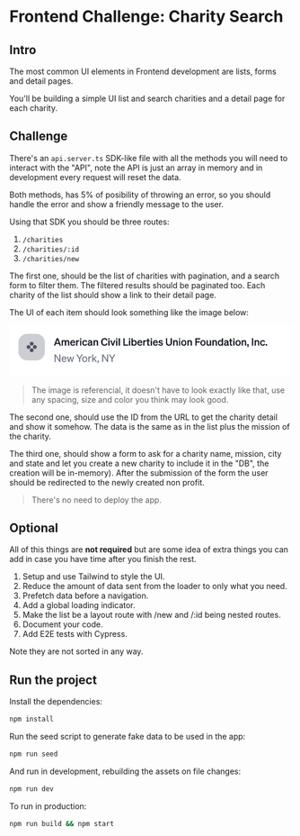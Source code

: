 # Frontend Challenge: Charity Search

## Intro

The most common UI elements in Frontend development are lists, forms and detail pages.

You'll be building a simple UI list and search charities and a detail page for each charity.

## Challenge

There's an `api.server.ts` SDK-like file with all the methods you will need to interact with the "API", note the API is just an array in memory and in development every request will reset the data.

Both methods, has 5% of posibility of throwing an error, so you should handle the error and show a friendly message to the user.

Using that SDK you should be three routes:

1. `/charities`
2. `/charities/:id`
3. `/charities/new`

The first one, should be the list of charities with pagination, and a search form to filter them. The filtered results should be paginated too. Each charity of the list should show a link to their detail page.

The UI of each item should look something like the image below:

![](/docs/charity-item.png)

> The image is referencial, it doesn't have to look exactly like that, use any spacing, size and color you think may look good.

The second one, should use the ID from the URL to get the charity detail and show it somehow. The data is the same as in the list plus the mission of the charity.

The third one, should show a form to ask for a charity name, mission, city and state and let you create a new charity to include it in the "DB", the creation will be in-memory). After the submission of the form the user should be redirected to the newly created non profit.

> There's no need to deploy the app.

## Optional

All of this things are **not required** but are some idea of extra things you can add in case you have time after you finish the rest.

1. Setup and use Tailwind to style the UI.
2. Reduce the amount of data sent from the loader to only what you need.
3. Prefetch data before a navigation.
4. Add a global loading indicator.
5. Make the list be a layout route with /new and /:id being nested routes.
6. Document your code.
7. Add E2E tests with Cypress.

Note they are not sorted in any way.

## Run the project

Install the dependencies:

```sh
npm install
```

Run the seed script to generate fake data to be used in the app:

```bash
npm run seed
```

And run in development, rebuilding the assets on file changes:

```sh
npm run dev
```

To run in production:

```sh
npm run build && npm start
```
